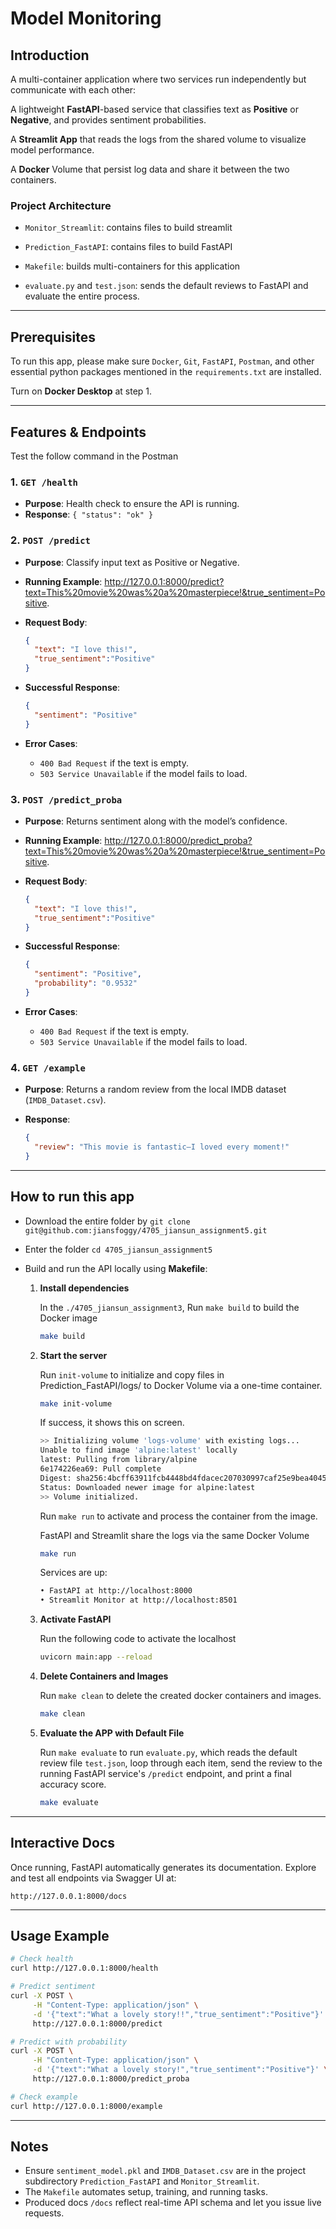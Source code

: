 # Model Monitoring

## Introduction

A multi-container application where two services run independently but communicate with each other:

A lightweight **FastAPI**-based service that classifies text as **Positive** or **Negative**, and provides sentiment probabilities.

A **Streamlit App** that reads the logs from the shared volume to visualize model performance.

A **Docker** Volume that persist log data and share it between the two containers.

### **Project Architecture**

- `Monitor_Streamlit`: contains files to build streamlit

- `Prediction_FastAPI`: contains files to build FastAPI

- `Makefile`: builds multi-containers for this application

- `evaluate.py` and `test.json`: sends the default reviews to FastAPI and evaluate the entire process.

---

## Prerequisites

To run this app, please make sure `Docker`, `Git`, `FastAPI`, `Postman`, and other essential python packages mentioned in the `requirements.txt` are installed. 

Turn on **Docker Desktop** at step 1.

---

## Features & Endpoints

Test the follow command in the Postman

### **1. `GET /health`**
- **Purpose**: Health check to ensure the API is running.
- **Response**: `{ "status": "ok" }`

### **2. `POST /predict`**
- **Purpose**: Classify input text as Positive or Negative.
* **Running Example**: http://127.0.0.1:8000/predict?text=This%20movie%20was%20a%20masterpiece!&true_sentiment=Positive.
- **Request Body**:
  ```json
  {
    "text": "I love this!",
    "true_sentiment":"Positive"
  }
  ```
* **Successful Response**:

  ```json
  {
    "sentiment": "Positive"
  }
  ```
* **Error Cases**:

  * `400 Bad Request` if the text is empty.
  * `503 Service Unavailable` if the model fails to load.

### **3. `POST /predict_proba`**

* **Purpose**: Returns sentiment along with the model’s confidence.
* **Running Example**: http://127.0.0.1:8000/predict_proba?text=This%20movie%20was%20a%20masterpiece!&true_sentiment=Positive.
* **Request Body**:

  ```json
  {
    "text": "I love this!",
    "true_sentiment":"Positive"
  }
  ```
* **Successful Response**:

  ```json
  {
    "sentiment": "Positive",
    "probability": "0.9532"
  }
  ```
* **Error Cases**:

  * `400 Bad Request` if the text is empty.
  * `503 Service Unavailable` if the model fails to load.

### **4. `GET /example`**

* **Purpose**: Returns a random review from the local IMDB dataset (`IMDB_Dataset.csv`).
* **Response**:

  ```json
  {
    "review": "This movie is fantastic—I loved every moment!"
  }
  ```

---

## How to run this app 

- Download the entire folder by `git clone git@github.com:jiansfoggy/4705_jiansun_assignment5.git`

- Enter the folder `cd 4705_jiansun_assignment5`

- Build and run the API locally using **Makefile**:

  1. **Install dependencies**

      In the `./4705_jiansun_assignment3`, Run `make build` to build the Docker image

      ```bash
      make build
      ```

  2. **Start the server**

      Run `init-volume` to initialize and copy files in Prediction_FastAPI/logs/ to Docker Volume via a one-time container.

      ```bash
      make init-volume
      ```

      If success, it shows this on screen.

      ```bash
      >> Initializing volume 'logs-volume' with existing logs...
      Unable to find image 'alpine:latest' locally
      latest: Pulling from library/alpine
      6e174226ea69: Pull complete 
      Digest: sha256:4bcff63911fcb4448bd4fdacec207030997caf25e9bea4045fa6c8c44de311d1
      Status: Downloaded newer image for alpine:latest
      >> Volume initialized.
      ```

      Run `make run` to activate and process the container from the image.

      FastAPI and Streamlit share the logs via the same Docker Volume

      ```bash
      make run
      ```
      
      Services are up:
      ```bash
      • FastAPI at http://localhost:8000
      • Streamlit Monitor at http://localhost:8501
      ```
  
  3. **Activate FastAPI**

      Run the following code to activate the localhost
      ```bash
      uvicorn main:app --reload
      ```

  4. **Delete Containers and Images**

      Run `make clean` to delete the created docker containers and images.

      ```bash
      make clean
      ```
  
  5. **Evaluate the APP with Default File**

      Run `make evaluate` to run `evaluate.py`, which reads the default review file `test.json`, loop through each item, send the review to the running FastAPI service's `/predict` endpoint, and print a final accuracy score.

      ```bash
      make evaluate
      ```

---

## Interactive Docs

Once running, FastAPI automatically generates its documentation. Explore and test all endpoints via Swagger UI at:

```
http://127.0.0.1:8000/docs
```

---

## Usage Example

```bash
# Check health
curl http://127.0.0.1:8000/health

# Predict sentiment
curl -X POST \
     -H "Content-Type: application/json" \
     -d '{"text":"What a lovely story!!","true_sentiment":"Positive"}' \
     http://127.0.0.1:8000/predict

# Predict with probability
curl -X POST \
     -H "Content-Type: application/json" \
     -d '{"text":"What a lovely story!","true_sentiment":"Positive"}' \
     http://127.0.0.1:8000/predict_proba

# Check example
curl http://127.0.0.1:8000/example
```

---

## Notes

* Ensure `sentiment_model.pkl` and `IMDB_Dataset.csv` are in the project subdirectory `Prediction_FastAPI` and `Monitor_Streamlit`.
* The `Makefile` automates setup, training, and running tasks.
* Produced docs `/docs` reflect real-time API schema and let you issue live requests.
